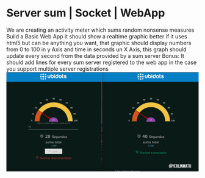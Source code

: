 # Server sum | Socket | WebApp
We are creating an activity meter which sums random nonsense measures Build​ ​a​ ​Basic​ ​Web​ ​App it should show a realtime graphic better if it uses html5 but can be anything you want, that graphic should display numbers from 0 to 100 in y Axis and time in seconds un X Axis, this graph should update every second from the data provided by a sum server Bonus: It should add lines for every sum server registered to the web app in the case you support multiple server registrations
![img](/public/screenshot.png)
